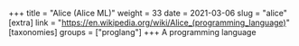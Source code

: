 +++
title = "Alice (Alice ML)"
weight = 33
date = 2021-03-06
slug = "alice"
[extra]
link = "https://en.wikipedia.org/wiki/Alice_(programming_language)"
[taxonomies]
groups = ["proglang"]
+++
A programming language

